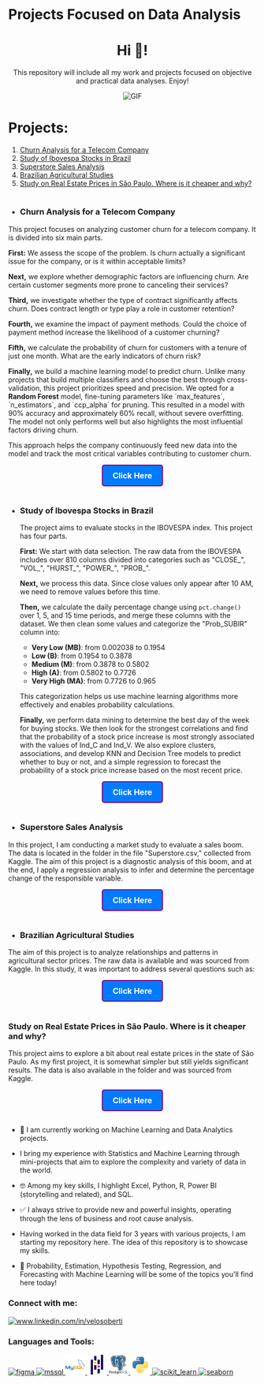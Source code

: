 # Projects Focused on Data Analysis

<h1 align="center">Hi 👋!</h1>



<p align="center"> This repository will include all my work and projects focused on objective and practical data analyses. Enjoy! </p>


<p align="center">
  <img src="https://i.pinimg.com/originals/74/5f/d3/745fd3d279f7c5f27dc4e12fd583e68f.gif" width="auto" height="auto" alt="GIF">
</p>

##

# **Projects:**

<ol>
  <li>
    <a href="#churn-analysis-for-a-telecom-company">
      Churn Analysis for a Telecom Company
    </a>
  </li>
  <li>
    <a href="#study-of-ibovespa-stocks-in-brazil">
      Study of Ibovespa Stocks in Brazil
    </a>
  </li>
  <li>
    <a href="#superstore-sales-analysis">
      Superstore Sales Analysis
    </a>
  </li>
  <li>
    <a href="#brazilian-agricultural-studies">
      Brazilian Agricultural Studies
    </a>
  </li>
  <li>
    <a href="#study-on-real-estate-prices-in-são-paulo">
      Study on Real Estate Prices in São Paulo. Where is it cheaper and why?
    </a>
  </li>
</ol>

#

- <h3 id="churn-analysis-for-a-telecom-company">Churn Analysis for a Telecom Company</h3>
<p>This project focuses on analyzing customer churn for a telecom company. It is divided into six main parts.</p> <p><strong>First:</strong> We assess the scope of the problem. Is churn actually a significant issue for the company, or is it within acceptable limits?</p> <p><strong>Next,</strong> we explore whether demographic factors are influencing churn. Are certain customer segments more prone to canceling their services?</p> <p><strong>Third,</strong> we investigate whether the type of contract significantly affects churn. Does contract length or type play a role in customer retention?</p> <p><strong>Fourth,</strong> we examine the impact of payment methods. Could the choice of payment method increase the likelihood of a customer churning?</p> <p><strong>Fifth,</strong> we calculate the probability of churn for customers with a tenure of just one month. What are the early indicators of churn risk?</p> <p><strong>Finally,</strong> we build a machine learning model to predict churn. Unlike many projects that build multiple classifiers and choose the best through cross-validation, this project prioritizes speed and precision. We opted for a <strong>Random Forest</strong> model, fine-tuning parameters like `max_features`, `n_estimators`, and `ccp_alpha` for pruning. This resulted in a model with 90% accuracy and approximately 60% recall, without severe overfitting. The model not only performs well but also highlights the most influential factors driving churn.</p> <p>This approach helps the company continuously feed new data into the model and track the most critical variables contributing to customer churn.</p> <p align="center"> <a href="https://github.com/velosoberti/DataAnalytics/blob/main/PROJETO%20-%20ANÁLISE%20DE%20CHURN/PROJECT%20-%20CHURN%20ANALYSIS.ipynb" style=" display: inline-block; padding: 10px 20px; font-size: 16px; font-weight: bold; color: #fff; background-color: #007bff; border: 2px solid #800080; border-radius: 5px; text-decoration: none; "> Click Here </a> </p>


#

- <h3 id="study-of-ibovespa-stocks-in-brazil">Study of Ibovespa Stocks in Brazil</h3>
        <p>The project aims to evaluate stocks in the IBOVESPA index. This project has four parts.</p>
        <p><strong>First:</strong> We start with data selection. The raw data from the IBOVESPA includes over 810 columns divided into categories such as "CLOSE_", "VOL_", "HURST_", "POWER_", "PROB_".</p>
        <p><strong>Next,</strong> we process this data. Since close values only appear after 10 AM, we need to remove values before this time.</p>
        <p><strong>Then,</strong> we calculate the daily percentage change using <code>pct.change()</code> over 1, 5, and 15 time periods, and merge these columns with the dataset. We then clean some values and categorize the "Prob_SUBIR" column into:</p>
        <ul>
            <li><strong>Very Low (MB)</strong>: from 0.002038 to 0.1954</li>
            <li><strong>Low (B)</strong>: from 0.1954 to 0.3878</li>
            <li><strong>Medium (M)</strong>: from 0.3878 to 0.5802</li>
            <li><strong>High (A)</strong>: from 0.5802 to 0.7726</li>
            <li><strong>Very High (MA)</strong>: from 0.7726 to 0.965</li>
        </ul>
        <p>This categorization helps us use machine learning algorithms more effectively and enables probability calculations.</p>
        <p><strong>Finally,</strong> we perform data mining to determine the best day of the week for buying stocks. We then look for the strongest correlations and find that the probability of a stock price increase is most strongly associated with the values of Ind_C and Ind_V. We also explore clusters, associations, and develop KNN and Decision Tree models to predict whether to buy or not, and a simple regression to forecast the probability of a stock price increase based on the most recent price.</p>

<p align="center">
  <a href="https://github.com/velosoberti/Data-Analytics-/tree/main/PROJETO%20-%20ANALISE%20AÇÕES%20DO%20IBOVESPA" style="
    display: inline-block;
    padding: 10px 20px;
    font-size: 16px;
    font-weight: bold;
    color: #fff;
    background-color: #007bff;
    border: 2px solid #800080;
    border-radius: 5px;
    text-decoration: none;
  ">
    Click Here
  </a>
</p>

#

- <h3 id="superstore-sales-analysis">Superstore Sales Analysis</h3>
In this project, I am conducting a market study to evaluate a sales boom. The data is located in the folder in the file "Superstore.csv," collected from Kaggle. The aim of this project is a diagnostic analysis of this boom, and at the end, I apply a regression analysis to infer and determine the percentage change of the responsible variable.


<p align="center">
  <a href="https://github.com/velosoberti/Data-Analytics-/tree/main/PROJETO%20-%20SUPERSTORE" style="
    display: inline-block;
    padding: 10px 20px;
    font-size: 16px;
    font-weight: bold;
    color: #fff;
    background-color: #007bff;
    border: 2px solid #800080;
    border-radius: 5px;
    text-decoration: none;
  ">
    Click Here
  </a>
</p>

#


- <h3 id="brazilian-agricultural-studies">Brazilian Agricultural Studies</h3>
The aim of this project is to analyze relationships and patterns in agricultural sector prices. The raw data is available and was sourced from Kaggle. In this study, it was important to address several questions such as:


<p align="center">
  <a href="https://github.com/velosoberti/Data-Analytics-/tree/main/PROJETO%20-%20PREÇOS%20DA%20AGRICULTURA" style="
    display: inline-block;
    padding: 10px 20px;
    font-size: 16px;
    font-weight: bold;
    color: #fff;
    background-color: #007bff;
    border: 2px solid #800080;
    border-radius: 5px;
    text-decoration: none;
  ">
    Click Here
  </a>
</p>


#

<h3 id="study-on-real-estate-prices-in-são-paulo">Study on Real Estate Prices in São Paulo. Where is it cheaper and why?</h3>
<p id="churn-analysis-for-a-telecom-company" /p>
This project aims to explore a bit about real estate prices in the state of São Paulo. As my first project, it is somewhat simpler but still yields significant results. The data is also available in the folder and was sourced from Kaggle.


<p align="center">
  <a href="https://github.com/velosoberti/Data-Analytics-/tree/main/PROJETO%20-%20ANALISE%20DE%20DADOS%20DOS%20ALUGUÉIS%20DE%20IMÓVEIS%20-%20SP" style="
    display: inline-block;
    padding: 10px 20px;
    font-size: 16px;
    font-weight: bold;
    color: #fff;
    background-color: #007bff;
    border: 2px solid #800080;
    border-radius: 5px;
    text-decoration: none;
  ">
    Click Here
  </a>
</p>




##

- 🔭 I am currently working on Machine Learning and Data Analytics projects.

- I bring my experience with Statistics and Machine Learning through mini-projects that aim to explore the complexity and variety of data in the world.

- 🤓 Among my key skills, I highlight Excel, Python, R, Power BI (storytelling and related), and SQL.

- ✅ I always strive to provide new and powerful insights, operating through the lens of business and root cause analysis.

- Having worked in the data field for 3 years with various projects, I am starting my repository here. The idea of this repository is to showcase my skills.

- 📘 Probability, Estimation, Hypothesis Testing, Regression, and Forecasting with Machine Learning will be some of the topics you'll find here today!







<h3 align="left">Connect with me:</h3>
<p align="left">
<a href="https://linkedin.com/in/www.linkedin.com/in/velosoberti" target="blank"><img align="center" src="https://raw.githubusercontent.com/rahuldkjain/github-profile-readme-generator/master/src/images/icons/Social/linked-in-alt.svg" alt="www.linkedin.com/in/velosoberti" height="30" width="40" /></a>
</p>

<h3 align="left">Languages and Tools:</h3>
<p align="left"> <a href="https://www.figma.com/" target="_blank" rel="noreferrer"> <img src="https://www.vectorlogo.zone/logos/figma/figma-icon.svg" alt="figma" width="40" height="40"/> </a> <a href="https://www.microsoft.com/en-us/sql-server" target="_blank" rel="noreferrer"> <img src="https://www.svgrepo.com/show/303229/microsoft-sql-server-logo.svg" alt="mssql" width="40" height="40"/> </a> <a href="https://www.mysql.com/" target="_blank" rel="noreferrer"> <img src="https://raw.githubusercontent.com/devicons/devicon/master/icons/mysql/mysql-original-wordmark.svg" alt="mysql" width="40" height="40"/> </a> <a href="https://pandas.pydata.org/" target="_blank" rel="noreferrer"> <img src="https://raw.githubusercontent.com/devicons/devicon/2ae2a900d2f041da66e950e4d48052658d850630/icons/pandas/pandas-original.svg" alt="pandas" width="40" height="40"/> </a> <a href="https://www.postgresql.org" target="_blank" rel="noreferrer"> <img src="https://raw.githubusercontent.com/devicons/devicon/master/icons/postgresql/postgresql-original-wordmark.svg" alt="postgresql" width="40" height="40"/> </a> <a href="https://www.python.org" target="_blank" rel="noreferrer"> <img src="https://raw.githubusercontent.com/devicons/devicon/master/icons/python/python-original.svg" alt="python" width="40" height="40"/> </a> <a href="https://scikit-learn.org/" target="_blank" rel="noreferrer"> <img src="https://upload.wikimedia.org/wikipedia/commons/0/05/Scikit_learn_logo_small.svg" alt="scikit_learn" width="40" height="40"/> </a> <a href="https://seaborn.pydata.org/" target="_blank" rel="noreferrer"> <img src="https://seaborn.pydata.org/_images/logo-mark-lightbg.svg" alt="seaborn" width="40" height="40"/> </a> </p>
